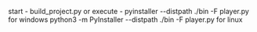 start - build_project.py
or
execute - pyinstaller --distpath ./bin -F player.py for windows
python3 -m PyInstaller --distpath ./bin -F player.py for linux
